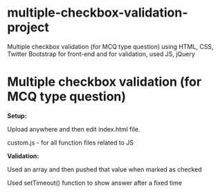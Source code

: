 # multiple-checkbox-validation-project
Multiple checkbox validation (for MCQ type question) using HTML, CSS, Twitter Bootstrap for front-end and for validation, used JS, jQuery

<h1>Multiple checkbox validation (for MCQ type question)</h1>

<p><b>Setup:</b></p>
<p>Upload anywhere and then edit index.html file.</p>
<p>custom.js - for all function files related to JS</p>
<p><b>Validation:</b></p>
<p>Used an array and then pushed that value when marked as checked</p>
<p>Used setTimeout() function to show answer after a fixed time</p>


